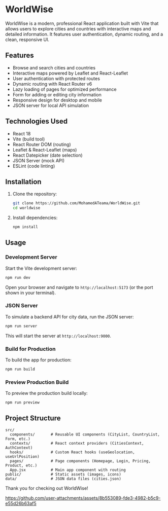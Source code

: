 # WorldWise

WorldWise is a modern, professional React application built with Vite that allows users to explore cities and countries with interactive maps and detailed information. It features user authentication, dynamic routing, and a clean, responsive UI.

## Features

- Browse and search cities and countries
- Interactive maps powered by Leaflet and React-Leaflet
- User authentication with protected routes
- Dynamic routing with React Router v6
- Lazy loading of pages for optimized performance
- Form for adding or editing city information
- Responsive design for desktop and mobile
- JSON server for local API simulation

## Technologies Used

- React 18
- Vite (build tool)
- React Router DOM (routing)
- Leaflet & React-Leaflet (maps)
- React Datepicker (date selection)
- JSON Server (mock API)
- ESLint (code linting)

## Installation

1. Clone the repository:

   ```bash
   git clone https://github.com/MohamedATeama/WorldWise.git
   cd worldwise
   ```

2. Install dependencies:

   ```bash
   npm install
   ```

## Usage

### Development Server

Start the Vite development server:

```bash
npm run dev
```

Open your browser and navigate to `http://localhost:5173` (or the port shown in your terminal).

### JSON Server

To simulate a backend API for city data, run the JSON server:

```bash
npm run server
```

This will start the server at `http://localhost:9000`.

### Build for Production

To build the app for production:

```bash
npm run build
```

### Preview Production Build

To preview the production build locally:

```bash
npm run preview
```

## Project Structure

```
src/
  components/       # Reusable UI components (CityList, CountryList, Form, etc.)
  contexts/         # React context providers (CitiesContext, AuthContext)
  hooks/            # Custom React hooks (useGeolocation, useUrlPosition)
  pages/            # Page components (Homepage, Login, Pricing, Product, etc.)
  App.jsx           # Main app component with routing
public/             # Static assets (images, icons)
data/               # JSON data files (cities.json)
```


Thank you for checking out WorldWise!


https://github.com/user-attachments/assets/8b553089-fde3-4982-b5c9-e55d26b63af5
